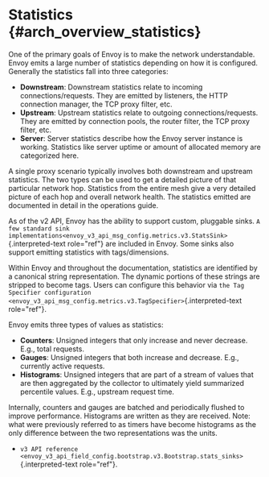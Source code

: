 Statistics {#arch_overview_statistics}
==========

One of the primary goals of Envoy is to make the network understandable.
Envoy emits a large number of statistics depending on how it is
configured. Generally the statistics fall into three categories:

-   **Downstream**: Downstream statistics relate to incoming
    connections/requests. They are emitted by listeners, the HTTP
    connection manager, the TCP proxy filter, etc.
-   **Upstream**: Upstream statistics relate to outgoing
    connections/requests. They are emitted by connection pools, the
    router filter, the TCP proxy filter, etc.
-   **Server**: Server statistics describe how the Envoy server instance
    is working. Statistics like server uptime or amount of allocated
    memory are categorized here.

A single proxy scenario typically involves both downstream and upstream
statistics. The two types can be used to get a detailed picture of that
particular network hop. Statistics from the entire mesh give a very
detailed picture of each hop and overall network health. The statistics
emitted are documented in detail in the operations guide.

As of the v2 API, Envoy has the ability to support custom, pluggable
sinks. `A
few standard sink implementations<envoy_v3_api_msg_config.metrics.v3.StatsSink>`{.interpreted-text
role="ref"} are included in Envoy. Some sinks also support emitting
statistics with tags/dimensions.

Within Envoy and throughout the documentation, statistics are identified
by a canonical string representation. The dynamic portions of these
strings are stripped to become tags. Users can configure this behavior
via
`the Tag Specifier configuration <envoy_v3_api_msg_config.metrics.v3.TagSpecifier>`{.interpreted-text
role="ref"}.

Envoy emits three types of values as statistics:

-   **Counters**: Unsigned integers that only increase and never
    decrease. E.g., total requests.
-   **Gauges**: Unsigned integers that both increase and decrease. E.g.,
    currently active requests.
-   **Histograms**: Unsigned integers that are part of a stream of
    values that are then aggregated by the collector to ultimately yield
    summarized percentile values. E.g., upstream request time.

Internally, counters and gauges are batched and periodically flushed to
improve performance. Histograms are written as they are received. Note:
what were previously referred to as timers have become histograms as the
only difference between the two representations was the units.

-   `v3 API reference <envoy_v3_api_field_config.bootstrap.v3.Bootstrap.stats_sinks>`{.interpreted-text
    role="ref"}.
